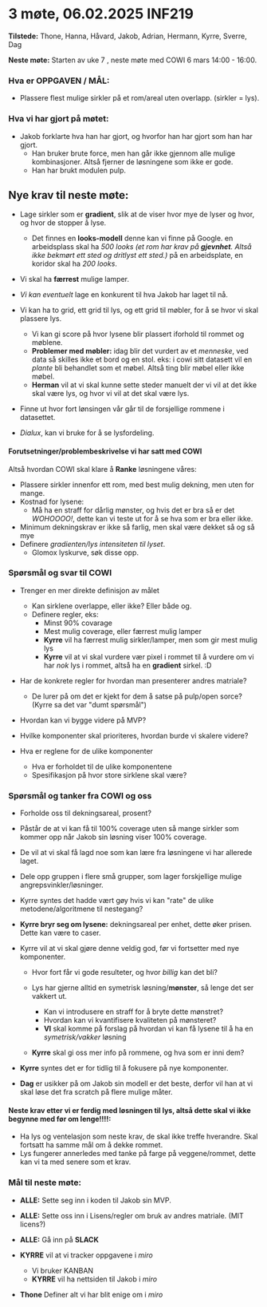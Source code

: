 #  3 møte, 06.02.2025 INF219
**Tilstede:** Thone, Hanna, Håvard, Jakob, Adrian, Hermann, Kyrre, Sverre, Dag

**Neste møte:** Starten av uke 7 , neste møte med COWI 6 mars 14:00 - 16:00.


### Hva er OPPGAVEN / MÅL:
* Plassere flest mulige sirkler på et rom/areal uten overlapp. (sirkler = lys).


### Hva vi har gjort på møtet:
* Jakob forklarte hva han har gjort, og hvorfor han har gjort som han har gjort. 
    * Han bruker brute force, men han går ikke gjennom alle mulige kombinasjoner. Altså fjerner de løsningene som ikke er gode.
    * Han har brukt modulen pulp.  

## Nye krav til neste møte:
* Lage sirkler som er **gradient**, slik at de viser hvor mye de lyser og hvor, og hvor de stopper å lyse.
    * Det finnes en **looks-modell** denne kan vi finne på Google. en arbeidsplass skal ha *500 looks (et rom har krav på **gjevnhet**. Altså ikke bekmørt ett sted og dritlyst ett sted.)* på en arbeidsplate, en koridor skal ha *200 looks*. 
* Vi skal ha **færrest** mulige lamper.
* *Vi kan eventuelt* lage en konkurent til hva Jakob har laget til nå. 

* Vi kan ha to grid, ett grid til lys, og ett grid til møbler, for å se hvor vi skal plassere lys. 
    * Vi kan gi score på hvor lysene blir plassert iforhold til rommet og møblene.
    * **Problemer med møbler:** idag blir det vurdert av et *menneske*, ved data så skilles ikke et bord og en stol. eks: i cowi sitt datasett vil en *plante* bli behandlet som et møbel. Altså ting blir møbel eller ikke møbel. 
    * **Herman** vil at vi skal kunne sette steder manuelt der vi vil at det ikke skal være lys, og hvor vi vil at det skal være lys. 
* Finne ut hvor fort lønsingen vår går til de forsjellige rommene i datasettet.
* *Dialux*, kan vi bruke for å se lysfordeling. 

#### Forutsetninger/problembeskrivelse vi har satt med COWI
Altså hvordan COWI skal klare å **Ranke** løsningene våres:
* Plassere sirkler innenfor ett rom, med best mulig dekning, men uten for mange.
* Kostnad for lysene:
    * Må ha en straff for dårlig mønster, og hvis det er bra så er det *WOHOOOO!*, dette kan vi teste ut for å se hva som er bra eller ikke. 
* Minimum dekningskrav er ikke så farlig, men skal være dekket så og så mye
* Definere *gradienten/lys intensiteten til lyset*.
    * Glomox lyskurve, søk disse opp.






### Spørsmål og svar til COWI
* Trenger en mer direkte definisjon av målet
    - Kan sirklene overlappe, eller ikke? Eller både og.
    - Definere regler, eks:
        - Minst 90% covarage
        - Mest mulig coverage, eller færrest mulig lamper
        * **Kyrre** vil ha færrest mulig sirkler/lamper, men som gir mest mulig lys
        * **Kyrre** vil at vi skal vurdere vær pixel i rommet til å vurdere om vi har *nok* lys i rommet, altså ha en **gradient** sirkel. :D
        
* Har de konkrete regler for hvordan man presenterer andres matriale?
    - De lurer på om det er kjekt for dem å satse på pulp/open sorce? (Kyrre sa det var "dumt spørsmål")

* Hvordan kan vi bygge videre på MVP?

* Hvilke komponenter skal prioriteres, hvordan burde vi skalere videre?
* Hva er reglene for de ulike komponenter
    - Hva er forholdet til de ulike komponentene
    - Spesifikasjon på hvor store sirklene skal være?

### Spørsmål og tanker fra COWI og oss
* Forholde oss til dekningsareal, prosent?
* Påstår de at vi kan få til 100% coverage uten så mange sirkler som kommer opp når Jakob sin løsning viser 100% coverage. 

* De vil at vi skal få lagd noe som kan lære fra løsningene vi har allerede laget. 
* Dele opp gruppen i flere små grupper, som lager forskjellige mulige angrepsvinkler/løsninger.

* Kyrre syntes det hadde vært gøy hvis vi kan "rate" de ulike metodene/algoritmene til nestegang?

* **Kyrre bryr seg om lysene:** dekningsareal per enhet, dette øker prisen. Dette kan være to caser. 

* Kyrre vil at vi skal gjøre denne veldig god, før vi fortsetter med nye komponenter.
    * Hvor fort får vi gode resulteter, og hvor *billig* kan det bli?
    * Lys har gjerne alltid en symetrisk løsning/**mønster**, så lenge det ser vakkert ut.
        * Kan vi introdusere en straff for å bryte dette mønstret?
        * Hvordan kan vi kvantifisere kvaliteten på mønsteret?
        * **VI** skal komme på forslag på hvordan vi kan få lysene til å ha en *symetrisk/vakker* løsning


    * **Kyrre** skal gi oss mer info på rommene, og hva som er inni dem?

* **Kyrre** syntes det er for tidlig til å fokusere på nye komponenter. 

* **Dag** er usikker på om Jakob sin modell er det beste, derfor vil han at vi skal løse det fra scratch på flere mulige måter.

#### Neste krav etter vi er ferdig med løsningen til lys, altså dette skal vi ikke begynne med før om lenge!!!!:
* Ha lys og ventelasjon som neste krav, de skal ikke treffe hverandre. Skal fortsatt ha samme mål om å dekke rommet. 
* Lys fungerer annerledes med tanke på farge på veggene/rommet, dette kan vi ta med senere som et krav.


### Mål til neste møte:
* **ALLE:** Sette seg inn i koden til Jakob sin MVP.  
* **ALLE:** Sette oss inn i Lisens/regler om bruk av andres matriale. (MIT licens?)

* **ALLE:** Gå inn på **SLACK**
* **KYRRE** vil at vi tracker oppgavene i *miro*
    * Vi bruker KANBAN
    * **KYRRE** vil ha nettsiden til Jakob i *miro*

* **Thone** Definer alt vi har blit enige om i *miro*






